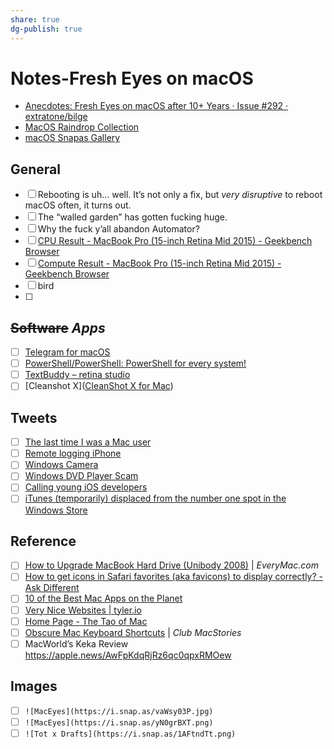 ```yaml
---
share: true
dg-publish: true
---
```

# Notes-Fresh Eyes on macOS
[](Fresh%20Eyes%20on%20macOS)
- [Anecdotes: Fresh Eyes on macOS after 10+ Years · Issue #292 · extratone/bilge](https://github.com/extratone/bilge/issues/292)
- [MacOS Raindrop Collection](https://raindrop.io/davidblue/mac-os-21957274)
- [macOS Snapas Gallery](https://snap.as/extratone/macos)

## General
- [ ] Rebooting is uh… well. It’s not only a fix, but *very disruptive* to reboot macOS often, it turns out. 
- [ ] The “walled garden” has gotten fucking huge.
- [ ] Why the fuck y’all abandon Automator?
- [ ] [CPU Result - MacBook Pro (15-inch Retina Mid 2015) - Geekbench Browser](https://browser.geekbench.com/v5/cpu/11570453)
- [ ] [Compute Result - MacBook Pro (15-inch Retina Mid 2015) - Geekbench Browser](https://browser.geekbench.com/v5/compute/3898172)
- [ ] bird
- [ ] 

## ~~Software~~ *Apps*
- [ ] [Telegram for macOS](https://macos.telegram.org/)
- [ ] [PowerShell/PowerShell: PowerShell for every system!](https://github.com/PowerShell/PowerShell)
- [ ] [TextBuddy – retina studio](https://retina.studio/textbuddy/)
- [ ] [Cleanshot X]([CleanShot X for Mac](https://cleanshot.com/))

## Tweets

- [ ] [The last time I was a Mac user](https://twitter.com/NeoYokel/status/1480490353245528069)
- [ ] [Remote logging iPhone](https://twitter.com/NeoYokel/status/1482214422676480000)
- [ ] [Windows Camera](https://twitter.com/NeoYokel/status/1445098062658121732)
- [ ] [Windows DVD Player Scam](https://twitter.com/NeoYokel/status/1445101385264078858)
- [ ] [Calling young iOS developers](https://twitter.com/NeoYokel/status/1442260892926742530)
- [ ] [iTunes (temporarily) displaced from the number one spot in the Windows Store](https://twitter.com/NeoYokel/status/1465883112261525506)

## Reference

- [ ] [How to Upgrade MacBook Hard Drive (Unibody 2008)](https://everymac.com/systems/apple/macbook/macbook-unibody-faq/macbook-unibody-13-non-pro-how-to-upgrade-hard-drive.html) | *EveryMac.com*
- [ ] [How to get icons in Safari favorites (aka favicons) to display correctly? - Ask Different](https://apple.stackexchange.com/questions/294606/how-to-get-icons-in-safari-favorites-aka-favicons-to-display-correctly#294633)
- [ ] [10 of the Best Mac Apps on the Planet](https://www.dancounsell.com/10-of-the-best-mac-apps-on-the-planet/)
- [ ] [Very Nice Websites | tyler.io](https://tyler.io/very-nice-websites/)
- [ ] [Home Page - The Tao of Mac](https://taoofmac.com/)
- [ ] [Obscure Mac Keyboard Shortcuts](https://club.macstories.net/posts/obscure-mac-keyboard-shortcuts) | *Club MacStories*
- [ ] MacWorld’s Keka Review https://apple.news/AwFpKdqRjRz6qc0qpxRMOew

## Images
- [ ] `![MacEyes](https://i.snap.as/vaWsy03P.jpg)`
- [ ] `![MacEyes](https://i.snap.as/yN0grBXT.png)`
- [ ] `![Tot x Drafts](https://i.snap.as/1AFtndTt.png)`